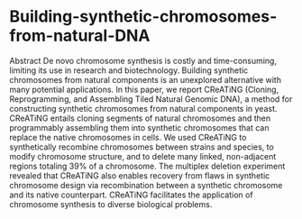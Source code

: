 # Building-synthetic-chromosomes-from-natural-DNA

Abstract
De novo chromosome synthesis is costly and time-consuming, limiting its use in research and biotechnology. Building synthetic chromosomes from natural components is an unexplored alternative with many potential applications. In this paper, we report CReATiNG (Cloning, Reprogramming, and Assembling Tiled Natural Genomic DNA), a method for constructing synthetic chromosomes from natural components in yeast. CReATiNG entails cloning segments of natural chromosomes and then programmably assembling them into synthetic chromosomes that can replace the native chromosomes in cells. We used CReATiNG to synthetically recombine chromosomes between strains and species, to modify chromosome structure, and to delete many linked, non-adjacent regions totaling 39% of a chromosome. The multiplex deletion experiment revealed that CReATiNG also enables recovery from flaws in synthetic chromosome design via recombination between a synthetic chromosome and its native counterpart. CReATiNG facilitates the application of chromosome synthesis to diverse biological problems.
